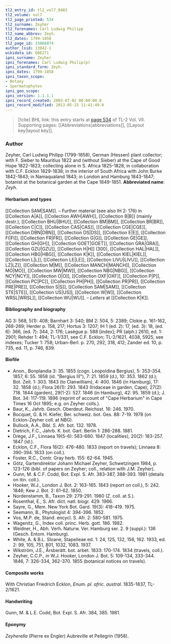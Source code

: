 ```yaml
---
tl2_entry_id: tl2_vol7_0483
tl2_volume: vol7
tl2_page_printed: 534
tl2_surname: Zeyher
tl2_forenames: Carl Ludwig Philipp
tl2_name_abbrev: Zeyh.
tl2_dates: 1799-1858
tl2_page_id: 33066874
author_lsid: 13042-1
wikidata_id: Q86271
ipni_surname: Zeyher
ipni_forenames: Carl Ludwig Philip(p)
ipni_standard_form: Zeyh.
ipni_dates: 1799-1858
ipni_taxon_scope: 
- Botany
- Spermatophytes
ipni_geo_scope: 
ipni_version: 1.1.1.1
ipni_record_created: 2003-07-02 00:00:00.0
ipni_record_modified: 2013-05-15 11:41:49.0
---
```



> [!cite] BHL link: this entry starts at [page 534](https://www.biodiversitylibrary.org/page/33066874) of TL-2 Vol. VII.
> Supporting pages: [[Abbreviations|abbreviations]], [[Layout key|layout key]].

### Author

Zeyher, Carl Ludwig Philipp (1799-1858), German (Hessen) plant collector; with F. Sieber to Mauritius 1822 and (without Sieber) at the Cape of Good Hope 1822-1823; collecting alone in S. Africa 1825-1828, in collaboration with C.F. Ecklon 1829-1838; in the interior of South Africa with John Burke 1842-1843; in Namaqualand 1843; in London and Hamburg 1843-1847; botanist at the botanical garden at the Cape 1849-1851. 
**Abbreviated name**: *Zeyh.*

#### Herbarium and types

[[Collection SAM|SAM]]. – Further material (see also IH 2: 176) in [[Collection A|A]], [[Collection AWH|AWH]], [[Collection B|B]] (mainly destr.), [[Collection BHU|BHU]], [[Collection BM|BM]], [[Collection BR|BR]], [[Collection C|C]], [[Collection CAS|CAS]], [[Collection CGE|CGE]], [[Collection DBN|DBN]], [[Collection DS|DS]], [[Collection E|E]], [[Collection FI|FI]], [[Collection FR|FR]], [[Collection G|G]], [[Collection GE|GE]], [[Collection GH|GH]], [[Collection GOET|GOET]], [[Collection GRA|GRA]], [[Collection GZU|GZU]], [[Collection H|H]] (300), [[Collection HAL|HAL]], [[Collection HBG|HBG]], [[Collection K|K]], [[Collection KIEL|KIEL]], [[Collection L|L]], [[Collection LE|LE]], [[Collection LIVU|LIVU]], [[Collection LZ|LZ]], [[Collection M|M]], [[Collection MANCH|MANCH]], [[Collection MO|MO]], [[Collection MW|MW]], [[Collection NBG|NBG]], [[Collection NCY|NCY]], [[Collection O|O]], [[Collection OXF|OXF]], [[Collection P|P]], [[Collection PC|PC]], [[Collection PH|PH]], [[Collection PR|PR]], [[Collection PRE|PRE]], [[Collection S|S]], [[Collection SAM|SAM]], [[Collection STE|STE]], [[Collection US|US]], [[Collection W|W]], [[Collection WRSL|WRSL]], [[Collection WU|WU]]. – *Letters* at [[Collection K|K]].

#### Bibliography and biography

AG 3: 568, 5(1): 408; Barnhart 3: 540; BM 2: 504, 5: 2389; Clokie p. 161-162, 268-269; Herder p. 158, 217; Hortus 3: 1207; IH 1 (ed. 2): 17, (ed. 3): 18, (ed. 6): 366, (ed. 7): 344, 2: 176; Lasègue p. 588 \[index\]; PR (alph.) 2610, ed. 1: 2901; Rehder 1: 494; TL-1/331, see C.F. Ecklon; TL-2/1621, 4038, 5925, see indexes; Tucker 1: 758; Urban-Berl. p. 270, 292, 318, 412; Zander ed. 10, p. 735, ed. 11, p. 746, 839.

#### Biofile

- Anon., Bonplandia 3: 35. 1855 (cogn. Leopoldina Bergius), 5: 353-354. 1857, 6: 55. 1858 (id. "Bergius III"), 7: 21. 1859 (d.), 10: 353. 1862 (d.); Bot. Zeit. 1: 303. 1843 (to Clanwilliam), 4: 400. 1846 (in Hamburg), 17: 32. 1858 (d.); Flora 26(1): 293. 1843 (Iridaceae in garden, Cape), 27(2): 718. 1844 (garden), 29(1-2): 527. 1846 (in Hamburg), 42: 95. 1859 (d.); J. Bot. 34: 117-119. 1896 (reprint of account of "Cape Herbarium" in Cape Times 16 Oct 1895; e.g. on Zeyher colls.).
- Baur, K., Jahrb. Gesch. Oberdeut. Reichsst. 16: 246. 1970.
- Bocquet, G. & H. Kiefer, Ber. schweiz. bot. Ges. 88: 7-19. 1978 (on Ecklon-Zeyher coll. at NBG).
- Bullock, A.A., Bibl. S. Afr. bot. 132. 1978.
- Dietrich, F.C., Jahrb. K. bot. Gart. Berlin 1: 286-288. 1881.
- Drège, J.F., Linnaea 19(5-6): 583-680. 1847 (localities), 20(2): 183-257. 1847 (id.).
- Ecklon, C.F., Flora 16(2): 476-480. 1833 (report on travels); Linnaea 8: 390-394. 1833 (on coll.).
- Foster, R.C., Contr. Gray herb. 155: 62-64. 1945.
- Götz, Gartendirektor Johann Michael Zeyher, Schwetzingen 1984, p. 123-126 (bibl. of papers on Zeyher; coll., relation with J.M. Zeyher).
- Gunn, M. & C.F. Codd, Bot. Expl. S. Afr. 383-387, 388-393. 1981 (details on itin. coll.).
- Hooker, W.J., London J. Bot. 2: 163-165. 1843 (report on coll.), 5: 242. 1846; Kew J. Bot. 2: 61-62. 1850.
- Nordenstamm, B., Taxon 29: 279-291. 1980 (Z. coll. at S.).
- Rosenthal, E., S. Afr. dict. natl. biogr. 429. 1966.
- Sayre, G., Mem. New York Bot. Gard. 19(3): 418-419. 1975.
- Seemann, B., Phytologist 4: 394-396. 1852.
- Vos, M.P. de, Stand. encycl. S. Afr. 2: 580-581. 1975.
- Wagenitz, G., Index coll. princ. Herb. gott. 186. 1982.
- Weidner, H., Abh. Verh. Naturw. Ver. Hamburg ser. 2. 9 (suppl.): 136 (Gesch. Entom. Hamburg).
- White, A. & B.L. Sloane, Stapelieae ed. 1: 24, 125, 132, 156, 162. 1933, ed. 2: 99, 105, 751, 801, 1032, 1083. 1937.
- Wikström, J.E., Årsberätt. bot. arbet. 1833: 170-174. 1834 (travels, coll.).
- Zeyher, C.C.P., *in* W.J. Hooker, London J. Bot. 5: 109-134, 333-344. 1846, 7: 326-334, 362-370. 1855 (botanical notices on travels).

#### Composite works

With Christian Friedrich Ecklon, *Enum. pl. afric. austral.* 1835-1837, TL-2/1621.

#### Handwriting

Gunn, M. & L.E. Codd, Bot. Expl. S. Afr. 384, 385. 1981.

#### Eponymy

*Zeyherella* (Pierre ex Engler) Aubreville et Pellegrin (1958).

